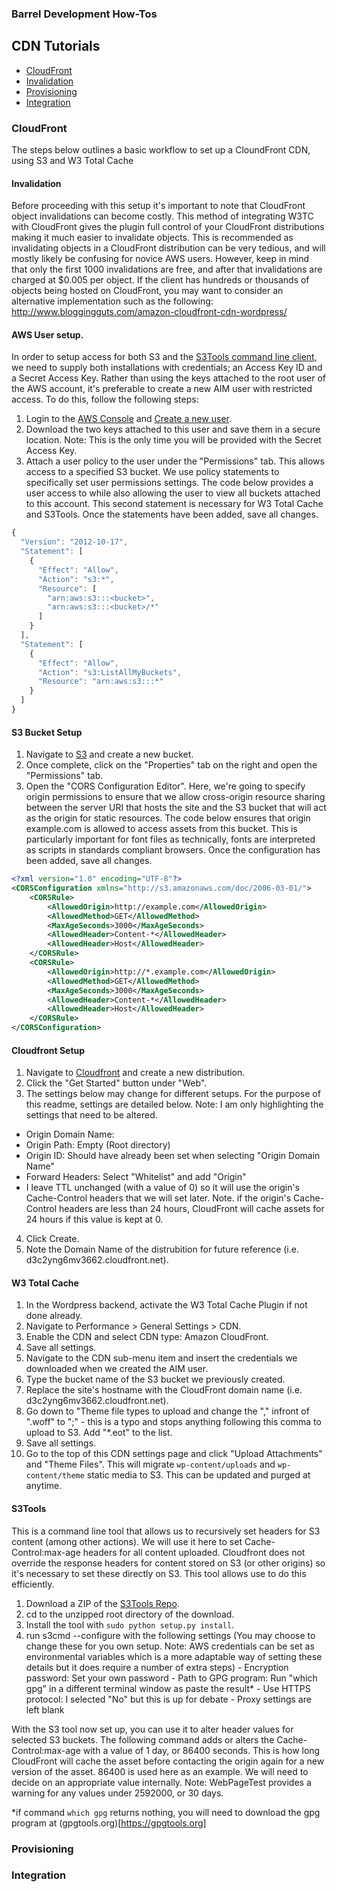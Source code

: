 ### Barrel Development How-Tos

CDN Tutorials
------------------
- [CloudFront](#cloudfront)
- [Invalidation](#invalidation)
- [Provisioning](#provisioning)
- [Integration](#Integration)

### CloudFront
The steps below outlines a basic workflow to set up a CloundFront CDN, using S3 and W3 Total Cache

#### Invalidation
Before proceeding with this setup it's important to note that CloudFront object invalidations can become costly. This method of integrating W3TC with CloudFront gives the plugin full control of your CloudFront distributions making it much easier to invalidate objects. This is recommended as invalidating objects in a CloudFront distribution can be very tedious, and will mostly likely be confusing for novice AWS users. However, keep in mind that only the first 1000 invalidations are free, and after that invalidations are charged at $0.005 per object. If the client has hundreds or thousands of objects being hosted on CloudFront, you may want to consider an alternative implementation such as the following: http://www.bloggingguts.com/amazon-cloudfront-cdn-wordpress/

#### AWS User setup. 
In order to setup access for both S3 and the [S3Tools command line client](https://github.com/s3tools/s3cmd), we need to supply both installations with credentials; an Access Key ID and a Secret Access Key. Rather than using the keys attached to the root user of the AWS account, it's preferable to create a new AIM user with restricted access. To do this, follow the following steps:
1. Login to the [AWS Console](https://console.aws.amazon.com) and [Create a new user](https://console.aws.amazon.com/iam/home).
2. Download the two keys attached to this user and save them in a secure location. Note: This is the only time you will be provided with the Secret Access Key.
3. Attach a user policy to the user under the "Permissions" tab. This allows access to a specified S3 bucket. We use policy statements to specifically set user permissions settings. The code below provides a user access to <bucket> while also allowing the user to view all buckets attached to this account. This second statement is necessary for W3 Total Cache and S3Tools. Once the statements have been added, save all changes.
```javascript 
{
  "Version": "2012-10-17",
  "Statement": [
    {
      "Effect": "Allow",
      "Action": "s3:*",
      "Resource": [
        "arn:aws:s3:::<bucket>",
        "arn:aws:s3:::<bucket>/*"
      ]
    }
  ],
  "Statement": [
    {
      "Effect": "Allow",
      "Action": "s3:ListAllMyBuckets",
      "Resource": "arn:aws:s3:::*"
    }
  ]
}
```
#### S3 Bucket Setup
1. Navigate to [S3](https://console.aws.amazon.com/s3/home) and create a new bucket.
2. Once complete, click on the "Properties" tab on the right and open the "Permissions" tab.
3. Open the "CORS Configuration Editor". Here, we're going to specify origin permissions to ensure that we allow cross-origin resource sharing between the server URI that hosts the site and the S3 bucket that will act as the origin for static resources. The code below ensures that origin example.com is allowed to access assets from this bucket. This is particularly important for font files as technically, fonts are interpreted as scripts in standards compliant browsers. Once the configuration has been added, save all changes.
```xml
<?xml version="1.0" encoding="UTF-8"?>
<CORSConfiguration xmlns="http://s3.amazonaws.com/doc/2006-03-01/">
    <CORSRule>
        <AllowedOrigin>http://example.com</AllowedOrigin>
        <AllowedMethod>GET</AllowedMethod>
        <MaxAgeSeconds>3000</MaxAgeSeconds>
        <AllowedHeader>Content-*</AllowedHeader>
        <AllowedHeader>Host</AllowedHeader>
    </CORSRule>
    <CORSRule>
        <AllowedOrigin>http://*.example.com</AllowedOrigin>
        <AllowedMethod>GET</AllowedMethod>
        <MaxAgeSeconds>3000</MaxAgeSeconds>
        <AllowedHeader>Content-*</AllowedHeader>
        <AllowedHeader>Host</AllowedHeader>
    </CORSRule>
</CORSConfiguration>
```
#### Cloudfront Setup
1. Navigate to [Cloudfront](https://console.aws.amazon.com/cloudfront/home) and create a new distribution.
2. Click the "Get Started" button under "Web".
3. The settings below may change for different setups. For the purpose of this readme, settings are detailed below. Note: I am only highlighting the settings that need to be altered.
  - Origin Domain Name: <S3 Bucket>
  - Origin Path: Empty (Root directory)
  - Origin ID: Should have already been set when selecting "Origin Domain Name"
  - Forward Headers: Select "Whitelist" and add "Origin"
  - I leave TTL unchanged (with a value of 0) so it will use the origin's Cache-Control headers that we will set later. Note. if the origin's Cache-Control headers are less than 24 hours, CloudFront will cache assets for 24 hours if this value is kept at 0.
4. Click Create.
5. Note the Domain Name of the distrubition for future reference (i.e. d3c2yng6mv3662.cloudfront.net).

#### W3 Total Cache
1. In the Wordpress backend, activate the W3 Total Cache Plugin if not done already.
2. Navigate to Performance > General Settings > CDN.
3. Enable the CDN and select CDN type: Amazon CloudFront.
4. Save all settings.
5. Navigate to the CDN sub-menu item and insert the credentials we downloaded when we created the AIM user.
6. Type the bucket name of the S3 bucket we previously created.
7. Replace the site's hostname with the CloudFront domain name (i.e. d3c2yng6mv3662.cloudfront.net).
8. Go down to "Theme file types to upload and change the "," infront of ".woff" to ";" - this is a typo and stops anything following this comma to upload to S3. Add "*.eot" to the list.
9. Save all settings.
10. Go to the top of this CDN settings page and click "Upload Attachments" and "Theme Files". This will migrate ```wp-content/uploads``` and ```wp-content/theme``` static media to S3. This can be updated and purged at anytime.

#### S3Tools
This is a command line tool that allows us to recursively set headers for S3 content (among other actions). We will use it here to set Cache-Control:max-age headers for all content uploaded. Cloudfront does not override the response headers for content stored on S3 (or other origins) so it's necessary to set these directly on S3. This tool allows use to do this efficiently.
  1. Download a ZIP of the [S3Tools Repo](https://github.com/s3tools/s3cmd).
  2. cd to the unzipped root directory of the download.
  3. Install the tool with ```sudo python setup.py install```.
  4. run s3cmd --configure with the following settings (You may choose to change these for you own setup. Note: AWS credentials can be set as environmental variables which is a more adaptable way of setting these details but it does require a number of extra steps)
    - Encryption password: Set your own password
    - Path to GPG program: Run "which gpg" in a different terminal window as paste the result*
    - Use HTTPS protocol: I selected "No" but this is up for debate
    - Proxy settings are left blank

With the S3 tool now set up, you can use it to alter header values for selected S3 buckets. The following command adds or alters the Cache-Control:max-age with a value of 1 day, or 86400 seconds. This is how long CloudFront will cache the asset before contacting the origin again for a new version of the asset. 86400 is used here as an example. We will need to decide on an appropriate value internally. Note: WebPageTest provides a warning for any values under 2592000, or 30 days.

*if command ```which gpg``` returns nothing, you will need to download the gpg program at (gpgtools.org)[https://gpgtools.org]


### Provisioning

### Integration
